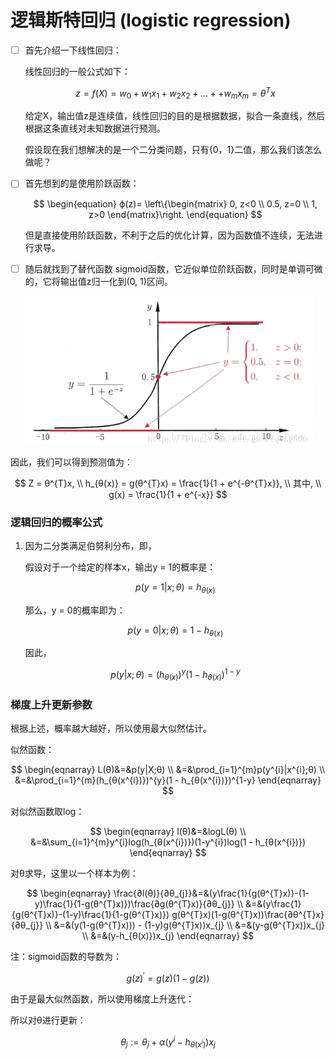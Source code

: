 <script type="text/javascript" src="https://cdn.mathjax.org/mathjax/latest/MathJax.js?config=TeX-AMS-MML_HTMLorMML"> </script>
# 逻辑斯特回归 (logistic regression)

- [ ] 首先介绍一下线性回归：

  线性回归的一般公式如下：
  
  $$
  z = f(X) = w_{0}+w_{1}x_{1}+w_{2}x_{2}+...++w_{m}x_{m} = θ^{T}x
  $$
  
  给定X，输出值z是连续值，线性回归的目的是根据数据，拟合一条直线，然后根据这条直线对未知数据进行预测。

  假设现在我们想解决的是一个二分类问题，只有{0，1}二值，那么我们该怎么做呢？

- [ ] 首先想到的是使用阶跃函数：
  
  $$
  \begin{equation}
  ϕ(z)=
  \left\{\begin{matrix}
  0, z<0 \\ 
  0.5, z=0 \\
  1, z>0
  \end{matrix}\right.
  \end{equation}
  $$
  
  但是直接使用阶跃函数，不利于之后的优化计算，因为函数值不连续，无法进行求导。

- [ ] 随后就找到了替代函数 sigmoid函数，它近似单位阶跃函数，同时是单调可微的，它将输出值z归一化到(0, 1)区间。

  ![sigmoid](../fig/sigmoid.png)

因此，我们可以得到预测值为：

$$
Z = θ^{T}x,  \\
h_{θ(x)} = g(θ^{T}x) = \frac{1}{1 + e^{-θ^{T}x}}, \\
其中, \\
g(x) = \frac{1}{1 + e^{-x}}
$$

### 逻辑回归的概率公式

1. 因为二分类满足伯努利分布，即，

   假设对于一个给定的样本x，输出y = 1的概率是：
   
   $$
   p(y=1|x;θ) = h_{θ(x)}
   $$
   
   那么，y = 0的概率即为：
   
   $$
   p(y=0|x;θ) = 1 - h_{θ(x)}
   $$
   
   因此，
   
   $$
   p(y|x;θ) = (h_{θ(x)})^{y}(1 - h_{θ(x)})^{1-y}
   $$

 ### 梯度上升更新参数

根据上述，概率越大越好，所以使用最大似然估计。

似然函数：

$$
\begin{eqnarray}
L(θ)&=&p(y|X;θ) \\
    &=&\prod_{i=1}^{m}p(y^{i}|x^{i};θ) \\
    &=&\prod_{i=1}^{m}(h_{θ(x^{i})})^{y}(1 - h_{θ(x^{i})})^{1-y}
\end{eqnarray}
$$

对似然函数取log：

$$
\begin{eqnarray}
l(θ)&=&logL(θ) \\
    &=&\sum_{i=1}^{m}y^{i}log(h_{θ(x^{i})})(1-y^{i})log(1 - h_{θ(x^{i})})
\end{eqnarray}
$$

对θ求导，这里以一个样本为例：

$$
\begin{eqnarray}
\frac{∂l(θ)}{∂θ_{j}}&=&(y\frac{1}{g(θ^{T}x)}-(1-y)\frac{1}{1-g(θ^{T}x)})\frac{∂g(θ^{T}x)}{∂θ_{j}} \\
&=&(y\frac{1}{g(θ^{T}x)}-(1-y)\frac{1}{1-g(θ^{T}x)})
g(θ^{T}x)(1-g(θ^{T}x))\frac{∂θ^{T}x}{∂θ_{j}} \\
&=&(y(1-g(θ^{T}x))) - (1-y)g(θ^{T}x))x_{j} \\
&=&(y-g(θ^{T}x))x_{j} \\
&=&(y-h_{θ(x)})x_{j}
\end{eqnarray}
$$

注：sigmoid函数的导数为：

$$
g(z)^{'} = g(z)(1-g(z))
$$

由于是最大似然函数，所以使用梯度上升迭代：

所以对θ进行更新：

$$
θ_{j} := θ_{j} + \alpha(y^{i}-h_{θ(x^{i})})x_{j}
$$

